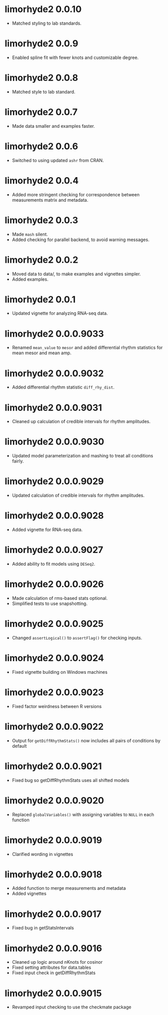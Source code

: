 # limorhyde2 0.0.10
* Matched styling to lab standards.

# limorhyde2 0.0.9
* Enabled spline fit with fewer knots and customizable degree.

# limorhyde2 0.0.8
* Matched style to lab standard.

# limorhyde2 0.0.7
* Made data smaller and examples faster.

# limorhyde2 0.0.6
* Switched to using updated `ashr` from CRAN.

# limorhyde2 0.0.4
* Added more stringent checking for correspondence between measurements matrix and metadata.

# limorhyde2 0.0.3
* Made `mash` silent.
* Added checking for parallel backend, to avoid warning messages.

# limorhyde2 0.0.2
* Moved data to data/, to make examples and vignettes simpler.
* Added examples.

# limorhyde2 0.0.1
* Updated vignette for analyzing RNA-seq data.

# limorhyde2 0.0.0.9033
* Renamed `mean_value` to `mesor` and added differential rhythm statistics for mean mesor and mean amp.

# limorhyde2 0.0.0.9032
* Added differential rhythm statistic `diff_rhy_dist`.

# limorhyde2 0.0.0.9031
* Cleaned up calculation of credible intervals for rhythm amplitudes.

# limorhyde2 0.0.0.9030
* Updated model parameterization and mashing to treat all conditions fairly.

# limorhyde2 0.0.0.9029
* Updated calculation of credible intervals for rhythm amplitudes.

# limorhyde2 0.0.0.9028
* Added vignette for RNA-seq data.

# limorhyde2 0.0.0.9027
* Added ability to fit models using `DESeq2`.

# limorhyde2 0.0.0.9026
* Made calculation of rms-based stats optional.
* Simplified tests to use snapshotting.

# limorhyde2 0.0.0.9025
* Changed `assertLogical()` to `assertFlag()` for checking inputs.

# limorhyde2 0.0.0.9024
* Fixed vignette building on Windows machines

# limorhyde2 0.0.0.9023
* Fixed factor weirdness between R versions

# limorhyde2 0.0.0.9022
* Output for `getDiffRhythmStats()` now includes all pairs of conditions by default

# limorhyde2 0.0.0.9021
* Fixed bug so getDiffRhythmStats uses all shifted models

# limorhyde2 0.0.0.9020
* Replaced `globalVariables()` with assigning variables to `NULL` in each function

# limorhyde2 0.0.0.9019
* Clarified wording in vignettes

# limorhyde2 0.0.0.9018
* Added function to merge measurements and metadata
* Added vignettes

# limorhyde2 0.0.0.9017
* Fixed bug in getStatsIntervals

# limorhyde2 0.0.0.9016
* Cleaned up logic around nKnots for cosinor
* Fixed setting attributes for data.tables
* Fixed input check in getDiffRhythmStats

# limorhyde2 0.0.0.9015
* Revamped input checking to use the checkmate package
